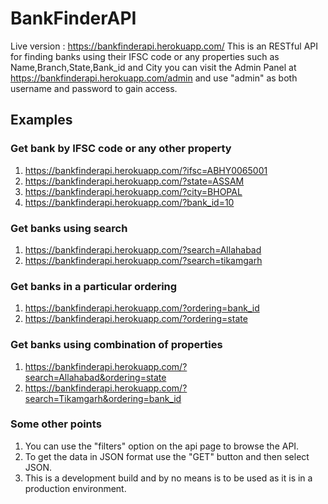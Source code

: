# BankFinderAPI
Live version : https://bankfinderapi.herokuapp.com/
This is an RESTful API for finding banks using their IFSC code or any properties such as Name,Branch,State,Bank_id and City
you can visit the Admin Panel at https://bankfinderapi.herokuapp.com/admin and use "admin" as both username and password to gain access.
## Examples
### Get bank by IFSC code or any other property 
1. https://bankfinderapi.herokuapp.com/?ifsc=ABHY0065001
2. https://bankfinderapi.herokuapp.com/?state=ASSAM
3. https://bankfinderapi.herokuapp.com/?city=BHOPAL
4. https://bankfinderapi.herokuapp.com/?bank_id=10
### Get banks using search
1. https://bankfinderapi.herokuapp.com/?search=Allahabad
2. https://bankfinderapi.herokuapp.com/?search=tikamgarh
###  Get banks in a particular ordering
1. https://bankfinderapi.herokuapp.com/?ordering=bank_id
2. https://bankfinderapi.herokuapp.com/?ordering=state
### Get banks using combination of properties
1. https://bankfinderapi.herokuapp.com/?search=Allahabad&ordering=state
2. https://bankfinderapi.herokuapp.com/?search=Tikamgarh&ordering=bank_id
### Some other points
1. You can use the "filters" option on the api page to browse the API.
2. To get the data in JSON format use the "GET" button and then select JSON.
3. This is a development build and by no means is to be used as it is in a production environment. 
